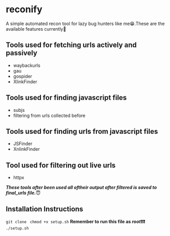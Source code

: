 # reconify

A simple automated recon tool for lazy bug hunters like me😁.These are the available features currently👀

## Tools used for fetching urls actively and passively

* waybackurls
* gau
* gospider 
* XlinkFinder

## Tools used for finding javascript files

* subjs
* filtering from urls collected before

## Tools used for finding urls from javascript files

* JSFinder
* XnlinkFinder

## Tool used for filtering out live urls

* httpx

***These tools after been used all oftheir output after filtered is saved to final_urls file.***😇

## **Installation Instructions**

`git clone `
`chmod +x setup.sh`  **Remember to run this file as _root_❗❗❗**
`./setup.sh`
